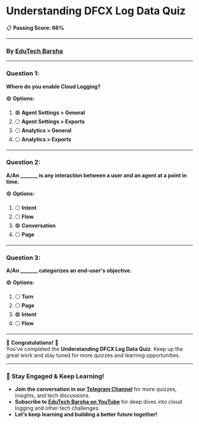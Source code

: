 # **Understanding DFCX Log Data Quiz**  
📋 **Passing Score: 66%**

---

### By [EduTech Barsha](https://www.youtube.com/@edutechbarsha)  

---

### **Question 1:**  
**Where do you enable Cloud Logging?**  

🟢 **Options:**  
1. 🟢 **Agent Settings > General**  
2. ⚪ **Agent Settings > Exports**  
3. ⚪ **Analytics > General**  
4. ⚪ **Analytics > Exports**  

---

### **Question 2:**  
**A/An _______ is any interaction between a user and an agent at a point in time.**  

🟢 **Options:**  
1. ⚪ **Intent**  
2. ⚪ **Flow**  
3. 🟢 **Conversation**  
4. ⚪ **Page**  

---

### **Question 3:**  
**A/An _______ categorizes an end-user's objective.**  

🟢 **Options:**  
1. ⚪ **Turn**  
2. ⚪ **Page**  
3. 🟢 **Intent**  
4. ⚪ **Flow**  

---

🎉 **Congratulations!** 🎉  
You’ve completed the **Understanding DFCX Log Data Quiz**. Keep up the great work and stay tuned for more quizzes and learning opportunities.

---

### 🚀 **Stay Engaged & Keep Learning!**  
- **Join the conversation in our [Telegram Channel](https://t.me/edutechbarsha)** for more quizzes, insights, and tech discussions.  
- **Subscribe to [EduTech Barsha on YouTube](https://www.youtube.com/@edutechbarsha)** for deep dives into cloud logging and other tech challenges.  
- **Let’s keep learning and building a better future together!**  
